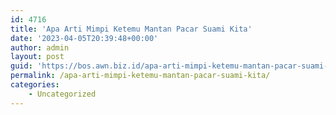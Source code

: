```yaml
---
id: 4716
title: 'Apa Arti Mimpi Ketemu Mantan Pacar Suami Kita'
date: '2023-04-05T20:39:48+00:00'
author: admin
layout: post
guid: 'https://bos.awn.biz.id/apa-arti-mimpi-ketemu-mantan-pacar-suami-kita/'
permalink: /apa-arti-mimpi-ketemu-mantan-pacar-suami-kita/
categories:
    - Uncategorized
---
```


